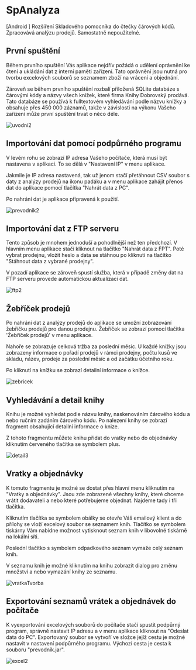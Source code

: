 # SpAnalyza
[Android ] Rozšíření Skladového pomocníka do čtečky čárových kódů. Zpracovává analýzu prodejů.  Samostatně nepoužitelné.

## První spuštění

Během prvního spuštění Vás aplikace nejdřív požádá o udělení oprávnění ke čtení a ukládání dat z interní paměti zařízení. Tato oprávnění jsou nutná pro tvorbu excelových souborů se seznamem zboží na vrácení a objednání. 

Zároveň se během prvního spuštění rozbalí  přiložená SQLite databáze s čárovými kódy a názvy všech knížek, které firma Knihy Dobrovský prodává. Tato databáze se používá k fulltextovém vyhledávání podle názvu knížky a obsahuje přes 450 000 záznamů, takže v závislosti na výkonu Vašeho zařízení může první spuštění trvat o něco déle. 

![uvodni2](https://user-images.githubusercontent.com/26610601/105231896-e19f3a80-5b67-11eb-8ccd-a161530343a7.png)



## Importování dat pomocí podpůrného programu



V levém rohu se zobrazí IP adresa  Vašeho počítače, která musí být nastavena v aplikaci.  To se dělá v  "Nastavení IP" v menu aplikace. 

Jakmile je IP adresa nastavená, tak už jenom stačí přetáhnout CSV soubor s daty z analýzy prodejů na ikonu padáku a v menu aplikace zahájit přenos dat do aplikace pomocí tlačítka "Nahrát data z PC". 

Po nahrání dat je aplikace připravená k použití.

![prevodnik2](https://user-images.githubusercontent.com/26610601/105232243-64c09080-5b68-11eb-986f-dc13a453d79d.png)


## Importování dat z FTP serveru


Tento způsob je mnohem  jednoduší a pohodlnější než ten předchozí. V hlavním menu aplikace stačí kliknout na tlačítko "Nahrát data z FPT".  Poté vybrat prodejnu, vložit heslo a data se stáhnou po kliknutí na tlačítko "Stáhnout data z vybrané prodejny". 

V pozadí aplikace se zároveň spustí služba, která v případě změny dat na FTP serveru provede automatickou aktualizaci dat.


![ftp2](https://user-images.githubusercontent.com/26610601/105234249-427c4200-5b6b-11eb-993d-6e636c5bff51.jpg)



## Žebříček prodejů


Po nahrání dat z analýzy prodejů do aplikace se umožní zobrazování žebříčku prodejů pro danou prodejnu. Žebříček se zobrazí pomocí tlačítka 'Žebříček prodejů' v menu aplikace.

Nahoře se zobrazuje celková tržba za poslední měsíc.
U každé knížky jsou zobrazeny informace o pořadí prodejů v rámci prodejny, počtu kusů ve skladu, název, prodeje za poslední měsíc a od začátku účetního roku.

Po kliknutí na knížku se zobrazí detailní informace o knížce.


![zebricek](https://user-images.githubusercontent.com/26610601/105232658-fc25e380-5b68-11eb-9485-588256b3de7a.jpg)



## Vyhledávání a detail knihy


Knihu je možné vyhledat podle názvu knihy, naskenováním čárového kódu a nebo ručním zadáním čárového kódu. Po nalezení knihy se zobrazí fragment obsahující detailní informace o knize. 

Z tohoto fragmentu můžete knihu přidat do vratky nebo do objednávky kliknutím červeného tlačítka se symbolem plus.

![detail3](https://user-images.githubusercontent.com/26610601/105232730-165fc180-5b69-11eb-9a1e-5b2c59174648.jpg)


## Vratky a objednávky


K tomuto fragmentu je možné se dostat přes hlavní menu kliknutím na "Vratky a objednávky". Jsou zde zobrazené všechny knihy, které chceme vrátit dodavateli a nebo které potřebujeme objednat. Najdeme tady i tři tlačítka. 


Kliknutím tlačítka se symbolem obálky se otevře Váš emailový klient a do přílohy se vloží excelový soubor se seznamem knih.
Tlačítko se symbolem tiskárny Vám nabídne možnost vytisknout seznam knih v libovolné tiskárně na lokální síti.

Poslední tlačítko s symbolem odpadkového seznam vymaže celý seznam knih. 

V seznamu knih je možné kliknutím na knihu zobrazit dialog pro změnu množství a nebo vymazání knihy ze seznamu.


![vratkaTvorba](https://user-images.githubusercontent.com/26610601/105233302-f54ba080-5b69-11eb-8903-800a0b469ef2.jpg)


## Exportování seznamů vrátek a objednávek do počítače

K vyexportování excelových souborů do počítače stačí spustit podpůrný program, správně nastavit IP adresu a v menu aplikace kliknout na "Odeslat data do PC". Exportovaný soubor se vytvoří ve složce jejíž cestu je možné nastavit v nastavení podpůrného programu. Výchozí cesta je cesta k souboru "prevodník.jar".  

![excel2](https://user-images.githubusercontent.com/26610601/105233417-1dd39a80-5b6a-11eb-814b-6a981b3f8500.png)
